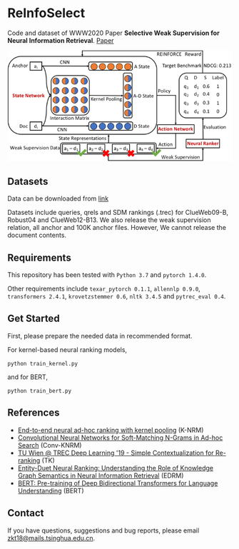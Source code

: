 # ReInfoSelect
Code and dataset of WWW2020 Paper **Selective Weak Supervision for Neural Information Retrieval**. [Paper](https://arxiv.org/pdf/2001.10382.pdf)

![ReInfoSelect](ReInfoSelect.png)

## Datasets
Data can be downloaded from [link](https://cloud.tsinghua.edu.cn/d/77741ef1c1704866814a/)

Datasets include queries, qrels and SDM rankings (.trec) for ClueWeb09-B, Robust04 and ClueWeb12-B13. We also release the weak supervision relation, all anchor and 100K anchor files. However, We cannot release the document contents.

## Requirements
This repository has been tested with `Python 3.7` and `pytorch 1.4.0`.

Other requirements include `texar_pytorch 0.1.1`, `allennlp 0.9.0`, `transformers 2.4.1`, `krovetzstemmer 0.6`, `nltk 3.4.5` and `pytrec_eval 0.4`.

## Get Started
First, please prepare the needed data in recommended format.

For kernel-based neural ranking models,
```
python train_kernel.py
```

and for BERT,
```
python train_bert.py
```

## References
- [End-to-end neural ad-hoc ranking with kernel pooling](http://www.cs.cmu.edu/afs/cs/user/cx/www/papers/K-NRM.pdf) (K-NRM)
- [Convolutional Neural Networks for Soft-Matching N-Grams in Ad-hoc Search](http://www.cs.cmu.edu/~zhuyund/papers/WSDM_2018_Dai.pdf) (Conv-KNRM)
- [TU Wien @ TREC Deep Learning '19 - Simple Contextualization for Re-ranking](https://arxiv.org/pdf/1912.01385.pdf) (TK)
- [Entity-Duet Neural Ranking: Understanding the Role of Knowledge Graph Semantics in Neural Information Retrieval](https://www.aclweb.org/anthology/P18-1223.pdf) (EDRM)
- [BERT: Pre-training of Deep Bidirectional Transformers for Language Understanding](https://arxiv.org/pdf/1810.04805.pdf) (BERT)

## Contact
If you have questions, suggestions and bug reports, please email zkt18@mails.tsinghua.edu.cn.
